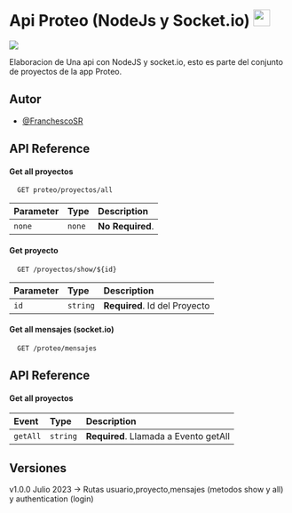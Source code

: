 <h1>Api Proteo (NodeJs y Socket.io) 
<img src="https://rocketraccoon.es/img/Iconos/proteo-icon.png" style="width:30px; heigth:30px"></h1>
<p align="left">
   <img src="https://img.shields.io/badge/Status-En%20Desarrollo-green">
</p>

Elaboracion de Una api con NodeJS y socket.io, esto es parte del conjunto de proyectos de la app Proteo.


## Autor

- [@FranchescoSR](https://www.github.com/FranchescoSR)


## API Reference

#### Get all proyectos

```http
  GET proteo/proyectos/all
```

| Parameter | Type     | Description                |
| :-------- | :------- | :------------------------- |
| `none` | `none` | **No Required**. |

#### Get proyecto

```http
  GET /proyectos/show/${id}
```

| Parameter | Type     | Description                       |
| :-------- | :------- | :-------------------------------- |
| `id`      | `string` | **Required**. Id del Proyecto |

#### Get all mensajes (socket.io)

```http
  GET /proteo/mensajes
```

## API Reference

#### Get all proyectos

| Event | Type     | Description                |
| :-------- | :------- | :------------------------- |
| `getAll` | `string` | **Required**. Llamada a Evento getAll|

## Versiones

v1.0.0 Julio 2023 -> Rutas usuario,proyecto,mensajes (metodos show y all) y authentication (login) 
